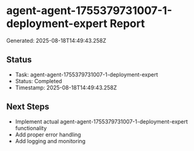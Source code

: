 # agent-agent-1755379731007-1-deployment-expert Report

Generated: 2025-08-18T14:49:43.258Z

## Status
- Task: agent-agent-1755379731007-1-deployment-expert
- Status: Completed
- Timestamp: 2025-08-18T14:49:43.258Z

## Next Steps
- Implement actual agent-agent-1755379731007-1-deployment-expert functionality
- Add proper error handling
- Add logging and monitoring

